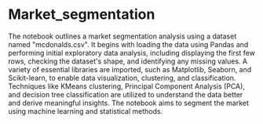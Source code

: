 # Market_segmentation
The notebook outlines a market segmentation analysis using a dataset named "mcdonalds.csv". It begins with loading the data using Pandas and performing initial exploratory data analysis, including displaying the first few rows, checking the dataset's shape, and identifying any missing values. A variety of essential libraries are imported, such as Matplotlib, Seaborn, and Scikit-learn, to enable data visualization, clustering, and classification. Techniques like KMeans clustering, Principal Component Analysis (PCA), and decision tree classification are utilized to understand the data better and derive meaningful insights. The notebook aims to segment the market using machine learning and statistical methods.
